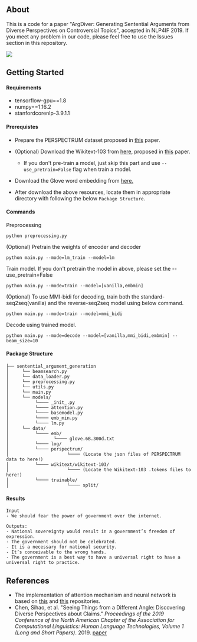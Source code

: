 ## About

This is a code for a paper "ArgDiver: Generating Sentential Arguments from Diverse Perspectives on Controversial Topics", accepted in NLP4IF 2019. If you meet any problem in our code, please feel free to use the Issues section in this repository.

<img src="https://github.com/nlpcl-lab/sentential_argument_generation/blob/master/model.png">

## Getting Started

#### Requirements

- tensorflow-gpu==1.8
- numpy==1.16.2
- stanfordcorenlp-3.9.1.1



#### Prerequistes

- Prepare the PERSPECTRUM dataset proposed in [this](<https://www.aclweb.org/anthology/N19-1053>) paper.

- (Optional) Download the Wikitext-103 from [here](<https://blog.einstein.ai/the-wikitext-long-term-dependency-language-modeling-dataset/>), proposed in [this]() paper.
   - If you don't pre-train a model, just skip this part and use `--use_pretrain=False` flag when train a model.
   
- Download the Glove word embedding from [here.](<https://nlp.stanford.edu/projects/glove/>)

- After download the above resources, locate them in appropriate directory with following the below `Package Structure`.

#### Commands


Preprocessing
```
python preprocessing.py
```
(Optional) Pretrain the weights of encoder and decoder

```
python main.py --mode=lm_train --model=lm
```
Train model. If you don't pretrain the model in above, please set the --use_pretrain=False
```
python main.py --mode=train --model=[vanilla,embmin]
```
(Optional) To use MMI-bidi for decoding, train both the standard-seq2seq(vanilla) and the reverse-seq2seq model using below command.

```
python main.py --mode=train --model=mmi_bidi
```
Decode using trained model.
```
python main.py --mode=decode --model=[vanilla,mmi_bidi,embmin] --beam_size=10
```
#### Package Structure

```
├── sentential_argument_generation
│     └── beamsearch.py
│     └── data_loader.py
│     └── preprocessing.py
│     └── utils.py
│     └── main.py
│     └── models/
│          └──── _init_.py
│          └──── attention.py
│          └──── basemodel.py
│          └──── emb_min.py
│          └──── lm.py
│     └── data/
│          └──── emb/
│                 └──── glove.6B.300d.txt
│          └──── log/
│          └──── perspectrum/
│                      └──── (Locate the json files of PERSPECTRUM data to here!)
│          └──── wikitext/wikitext-103/
│                      └──── (Locate the Wikitext-103 .tokens files to here!)
│          └──── trainable/
│                      └──── split/
```

#### Results
```
Input
- We should fear the power of government over the internet.

Outputs:
- National sovereignty would result in a government’s freedom of expression.
- The government should not be celebrated.
- It is a necessary for national security.
- It’s conceivable to the wrong hands.
- The government is a best way to have a universal right to have a universal right to practice.
```

## References

* The implementation of attention mechanism and neural network is based on [this](<https://github.com/XinyuHua/neural-argument-generation>) and [this](<https://github.com/abisee/pointer-generator>) repositories.
* Chen, Sihao, et al. "Seeing Things from a Different Angle: Discovering Diverse Perspectives about Claims." *Proceedings of the 2019 Conference of the North American Chapter of the Association for Computational Linguistics: Human Language Technologies, Volume 1 (Long and Short Papers)*. 2019. [paper](<https://www.aclweb.org/anthology/N19-1053>)

